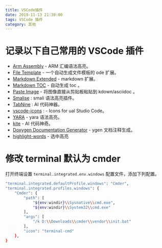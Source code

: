 ```yaml
---
title: VSCode插件
date: 2019-11-13 21:39:00
tags: VSCode 插件
category: 其他
---
```


# 记录以下自己常用的 VSCode 插件

- [Arm Assembly](https://marketplace.visualstudio.com/items?itemName=dan-c-underwood.arm) - ARM 汇编语法高亮。
- [File Template](https://marketplace.visualstudio.com/items?itemName=RalfZhang.filetemplate) - 一个自动生成文件模板的 ode 扩展。
- [Markdown Extended](https://marketplace.visualstudio.com/items?itemName=jebbs.markdown-extended) - markdown 扩展。
- [Markdown TOC](https://marketplace.visualstudio.com/items?itemName=huntertran.auto-markdown-toc) - 自动生成 toc 。
- [Paste Image](https://marketplace.visualstudio.com/items?itemName=mushan.vscode-paste-image) - 将图像直接从剪贴板粘贴到 kdown/asciidoc 。
- [Smalise](https://marketplace.visualstudio.com/items?itemName=LoyieKing.smalise) : smali 语法高亮插件。
- [TabNine](https://marketplace.visualstudio.com/items?itemName=TabNine.tabnine-vscode) : AI 代码神器。
- [vscode-icons](https://marketplace.visualstudio.com/items?itemName=vscode-icons-team.vscode-icons) : - Icons for ual Studio Code。
- [YARA](https://marketplace.visualstudio.com/items?itemName=infosec-intern.yara) - yara 语法高亮。
- [kite](https://marketplace.visualstudio.com/items?itemName=kiteco.kite) - AI 代码神奇。
- [Doxygen Documentation Generator](https://marketplace.visualstudio.com/items?itemName=cschlosser.doxdocgen) - ygen 文档注释生成。
- [highlight-words](https://marketplace.visualstudio.com/items?itemName=rsbondi.highlight-words) - 选中高亮

# 修改 terminal 默认为 cmder

打开终端设置 `terminal.integrated.env.windows` 配置文件，添加下列配置。

```bash
"terminal.integrated.defaultProfile.windows": "Cmder",
"terminal.integrated.profiles.windows": {
    "Cmder": {
        "path": [
            "${env:windir}\\Sysnative\\cmd.exe",
            "${env:windir}\\System32\\cmd.exe"
        ],
        "args": [
            "/k D:\\Downloads\\cmder\\vendor\\init.bat"
        ],
        "icon": "terminal-cmd"
    },
}
```
